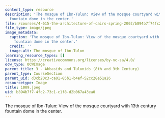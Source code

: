 ```yaml
---
content_type: resource
description: 'The mosque of Ibn-Tulun: View of the mosque courtyard with 13th century
  fountain dome in the center.'
file: /courses/4-615-the-architecture-of-cairo-spring-2002/b894b7f74fc273c1c1f8d2b067a43ea0_1009.jpeg
file_type: image/jpeg
image_metadata:
  caption: 'The mosque of Ibn-Tulun: View of the mosque courtyard with 13th century
    fountain dome in the center.'
  credit: ''
  image-alt: The mosque of Ibn-Tulun
learning_resource_types: []
license: https://creativecommons.org/licenses/by-nc-sa/4.0/
ocw_type: OCWImage
parent_title: 3 - Abbasids and Tulunids (8th and 9th Century)
parent_type: CourseSection
parent_uid: d3cb20c3-ca01-85b1-b4ef-52cc28e51a26
resourcetype: Image
title: 1009.jpeg
uid: b894b7f7-4fc2-73c1-c1f8-d2b067a43ea0
---
```

The mosque of Ibn-Tulun: View of the mosque courtyard with 13th century fountain dome in the center.